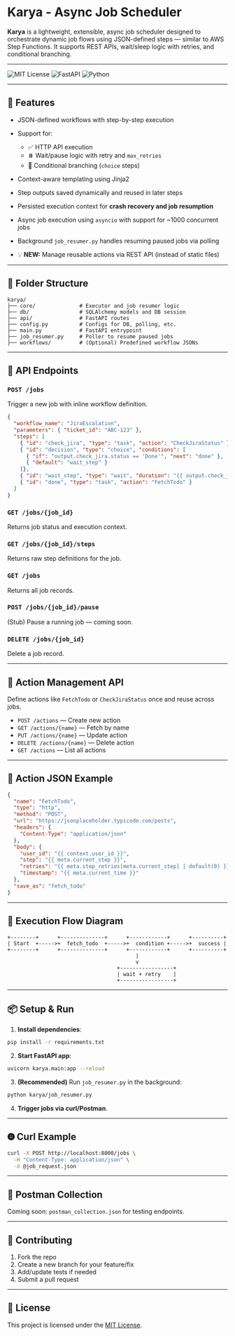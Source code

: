 # Karya - Async Job Scheduler

**Karya** is a lightweight, extensible, async job scheduler designed to orchestrate dynamic job flows using JSON-defined steps — similar to AWS Step Functions. It supports REST APIs, wait/sleep logic with retries, and conditional branching.

---

![MIT License](https://img.shields.io/badge/license-MIT-blue.svg)
![FastAPI](https://img.shields.io/badge/FastAPI-async-green)
![Python](https://img.shields.io/badge/python-3.10+-blue)

---

## 🚀 Features

* JSON-defined workflows with step-by-step execution
* Support for:

  * ✅ HTTP API execution
  * ⏸️ Wait/pause logic with retry and `max_retries`
  * 🔀 Conditional branching (`choice` steps)
* Context-aware templating using Jinja2
* Step outputs saved dynamically and reused in later steps
* Persisted execution context for **crash recovery and job resumption**
* Async job execution using `asyncio` with support for \~1000 concurrent jobs
* Background `job_resumer.py` handles resuming paused jobs via polling
* 💡 **NEW:** Manage reusable actions via REST API (instead of static files)

---

## 📁 Folder Structure

```
karya/
├── core/              # Executor and job resumer logic
├── db/                # SQLAlchemy models and DB session
├── api/               # FastAPI routes
├── config.py          # Configs for DB, polling, etc.
├── main.py            # FastAPI entrypoint
├── job_resumer.py     # Poller to resume paused jobs
├── workflows/         # (Optional) Predefined workflow JSONs
```

---

## 📡️ API Endpoints

### `POST /jobs`

Trigger a new job with inline workflow definition.

```json
{
  "workflow_name": "JiraEscalation",
  "parameters": { "ticket_id": "ABC-123" },
  "steps": [
    { "id": "check_jira", "type": "task", "action": "CheckJiraStatus" },
    { "id": "decision", "type": "choice", "conditions": [
      { "if": "output.check_jira.status == 'Done'", "next": "done" },
      { "default": "wait_step" }
    ]},
    { "id": "wait_step", "type": "wait", "duration": "{{ output.check_jira.retry_after }}", "max_retries": 3 },
    { "id": "done", "type": "task", "action": "FetchTodo" }
  ]
}
```

### `GET /jobs/{job_id}`

Returns job status and execution context.

### `GET /jobs/{job_id}/steps`

Returns raw step definitions for the job.

### `GET /jobs`

Returns all job records.

### `POST /jobs/{job_id}/pause`

(Stub) Pause a running job — coming soon.

### `DELETE /jobs/{job_id}`

Delete a job record.

---

## 🔧 Action Management API

Define actions like `FetchTodo` or `CheckJiraStatus` once and reuse across jobs.

* `POST /actions` — Create new action
* `GET /actions/{name}` — Fetch by name
* `PUT /actions/{name}` — Update action
* `DELETE /actions/{name}` — Delete action
* `GET /actions` — List all actions

---

## 📄 Action JSON Example

```json
{
  "name": "FetchTodo",
  "type": "http",
  "method": "POST",
  "url": "https://jsonplaceholder.typicode.com/posts",
  "headers": {
    "Content-Type": "application/json"
  },
  "body": {
    "user_id": "{{ context.user_id }}",
    "step": "{{ meta.current_step }}",
    "retries": "{{ meta.step_retries[meta.current_step] | default(0) }}",
    "timestamp": "{{ meta.current_time }}"
  },
  "save_as": "fetch_todo"
}
```

---

## 🔀 Execution Flow Diagram

```
+--------+      +--------------+      +------------+      +----------+
| Start  +----->+  fetch_todo  +----->+  condition +----->+  success |
+--------+      +--------------+      +------------+      +----------+
                                         |
                                         v
                                   +-----------------+
                                   | wait + retry    |
                                   +-----------------+
```

---

## 📦 Setup & Run

1. **Install dependencies**:

```bash
pip install -r requirements.txt
```

2. **Start FastAPI app**:

```bash
uvicorn karya.main:app --reload
```

3. **(Recommended)** Run `job_resumer.py` in the background:

```bash
python karya/job_resumer.py
```

4. **Trigger jobs via curl/Postman**.

---

## 🤀 Curl Example

```bash
curl -X POST http://localhost:8000/jobs \
  -H "Content-Type: application/json" \
  -d @job_request.json
```

---

## 🥺 Postman Collection

Coming soon: `postman_collection.json` for testing endpoints.

---

## 🤝 Contributing

1. Fork the repo
2. Create a new branch for your feature/fix
3. Add/update tests if needed
4. Submit a pull request

---

## 📜 License

This project is licensed under the [MIT License](LICENSE).
